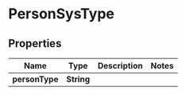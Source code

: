 
# PersonSysType

## Properties
Name | Type | Description | Notes
------------ | ------------- | ------------- | -------------
**personType** | **String** |  | 



